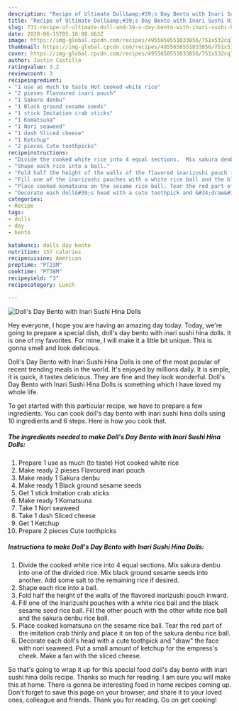 ```yaml
---
description: "Recipe of Ultimate Doll&amp;#39;s Day Bento with Inari Sushi Hina Dolls"
title: "Recipe of Ultimate Doll&amp;#39;s Day Bento with Inari Sushi Hina Dolls"
slug: 731-recipe-of-ultimate-doll-and-39-s-day-bento-with-inari-sushi-hina-dolls
date: 2020-06-15T05:10:08.663Z
image: https://img-global.cpcdn.com/recipes/4955658551033856/751x532cq70/dolls-day-bento-with-inari-sushi-hina-dolls-recipe-main-photo.jpg
thumbnail: https://img-global.cpcdn.com/recipes/4955658551033856/751x532cq70/dolls-day-bento-with-inari-sushi-hina-dolls-recipe-main-photo.jpg
cover: https://img-global.cpcdn.com/recipes/4955658551033856/751x532cq70/dolls-day-bento-with-inari-sushi-hina-dolls-recipe-main-photo.jpg
author: Justin Castillo
ratingvalue: 3.2
reviewcount: 3
recipeingredient:
- "1 use as much to taste Hot cooked white rice"
- "2 pieses Flavoured inari pouch"
- "1 Sakura denbu"
- "1 Black ground sesame seeds"
- "1 stick Imitation crab sticks"
- "1 Komatsuna"
- "1 Nori seaweed"
- "1 dash Sliced cheese"
- "1 Ketchup"
- "2 pieces Cute toothpicks"
recipeinstructions:
- "Divide the cooked white rice into 4 equal sections.  Mix sakura denbu into one of the divided rice. Mix black ground sesame seeds into another. Add some salt to the remaining rice if desired."
- "Shape each rice into a ball."
- "Fold half the height of the walls of the flavored inarizushi pouch inward."
- "Fill one of the inarizushi pouches with a white rice ball and the black sesame seed rice ball. Fill the other pouch with the other white rice ball and the sakura denbu rice ball."
- "Place cooked komatsuna on the sesame rice ball. Tear the red part of the imitation crab thinly and place it on top of the sakura denbu rice ball."
- "Decorate each doll&#39;s head with a cute toothpick and &#34;draw&#34; the face with nori seaweed. Put a small amount of ketchup for the empress&#39;s cheek.  Make a fan with the sliced cheese."
categories:
- Recipe
tags:
- dolls
- day
- bento

katakunci: dolls day bento 
nutrition: 157 calories
recipecuisine: American
preptime: "PT23M"
cooktime: "PT38M"
recipeyield: "3"
recipecategory: Lunch

---
```



![Doll&#39;s Day Bento with Inari Sushi Hina Dolls](https://img-global.cpcdn.com/recipes/4955658551033856/751x532cq70/dolls-day-bento-with-inari-sushi-hina-dolls-recipe-main-photo.jpg)

Hey everyone, I hope you are having an amazing day today. Today, we're going to prepare a special dish, doll&#39;s day bento with inari sushi hina dolls. It is one of my favorites. For mine, I will make it a little bit unique. This is gonna smell and look delicious.



Doll&#39;s Day Bento with Inari Sushi Hina Dolls is one of the most popular of recent trending meals in the world. It's enjoyed by millions daily. It is simple, it is quick, it tastes delicious. They are fine and they look wonderful. Doll&#39;s Day Bento with Inari Sushi Hina Dolls is something which I have loved my whole life.


To get started with this particular recipe, we have to prepare a few ingredients. You can cook doll&#39;s day bento with inari sushi hina dolls using 10 ingredients and 6 steps. Here is how you cook that.

<!--inarticleads1-->

##### The ingredients needed to make Doll&#39;s Day Bento with Inari Sushi Hina Dolls:

1. Prepare 1 use as much (to taste) Hot cooked white rice
1. Make ready 2 pieses Flavoured inari pouch
1. Make ready 1 Sakura denbu
1. Make ready 1 Black ground sesame seeds
1. Get 1 stick Imitation crab sticks
1. Make ready 1 Komatsuna
1. Take 1 Nori seaweed
1. Take 1 dash Sliced cheese
1. Get 1 Ketchup
1. Prepare 2 pieces Cute toothpicks




<!--inarticleads2-->

##### Instructions to make Doll&#39;s Day Bento with Inari Sushi Hina Dolls:

1. Divide the cooked white rice into 4 equal sections.  Mix sakura denbu into one of the divided rice. Mix black ground sesame seeds into another. Add some salt to the remaining rice if desired.
1. Shape each rice into a ball.
1. Fold half the height of the walls of the flavored inarizushi pouch inward.
1. Fill one of the inarizushi pouches with a white rice ball and the black sesame seed rice ball. Fill the other pouch with the other white rice ball and the sakura denbu rice ball.
1. Place cooked komatsuna on the sesame rice ball. Tear the red part of the imitation crab thinly and place it on top of the sakura denbu rice ball.
1. Decorate each doll&#39;s head with a cute toothpick and &#34;draw&#34; the face with nori seaweed. Put a small amount of ketchup for the empress&#39;s cheek.  Make a fan with the sliced cheese.




So that's going to wrap it up for this special food doll&#39;s day bento with inari sushi hina dolls recipe. Thanks so much for reading. I am sure you will make this at home. There is gonna be interesting food in home recipes coming up. Don't forget to save this page on your browser, and share it to your loved ones, colleague and friends. Thank you for reading. Go on get cooking!

